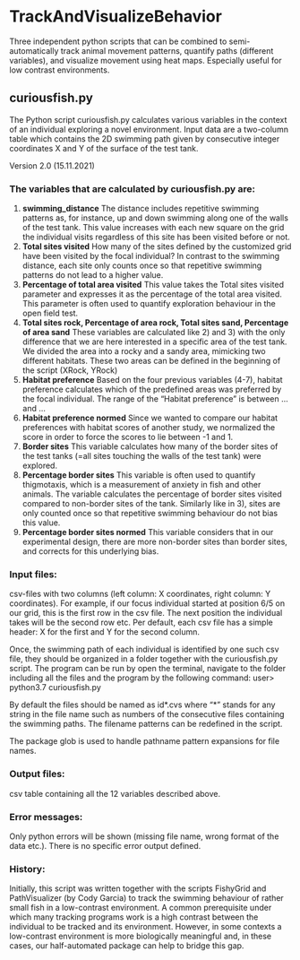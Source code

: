 # TrackAndVisualizeBehavior
Three independent python scripts that can be combined to semi-automatically track animal movement patterns, quantify paths (different variables), and visualize movement using heat maps.
Especially useful for low contrast environments.

## curiousfish.py
The Python script curiousfish.py calculates various variables in the context of an individual exploring a novel environment. Input data are a two-column table which contains the 2D swimming path given by consecutive integer coordinates X and Y of the surface of the test tank.

Version 2.0 (15.11.2021)

### The variables that are calculated by curiousfish.py are:
1) **swimming_distance** The distance includes repetitive swimming patterns as, for instance, up and down swimming along one of the walls of the test tank. This value increases with each new square on the grid the individual visits regardless of this site has been visited before or not.
2) **Total sites visited** How many of the sites defined by the customized grid have been visited by the focal individual? In contrast to the swimming distance, each site only counts once so that repetitive swimming patterns do not lead to a higher value.
3) **Percentage of total area visited** This value takes the Total sites visited parameter and expresses it as the percentage of the total area visited. This parameter is often used to quantify exploration behaviour in the open field test.
4) **Total sites rock, Percentage of area rock, Total sites sand, Percentage of area sand** These variables are calculated like 2) and 3) with the only difference that we are here interested in a specific area of the test tank. We divided the area into a rocky and a sandy area, mimicking two different habitats. These two areas can be defined in the beginning of the script (XRock, YRock)
8) **Habitat preference** Based on the four previous variables (4-7), habitat preference calculates which of the predefined areas was preferred by the focal individual. The range of the “Habitat preference” is between … and ...
9) **Habitat preference normed** Since we wanted to compare our habitat preferences with habitat scores of another study, we normalized the score in order to force the scores to lie between -1 and 1.
10) **Border sites** This variable calculates how many of the border sites of the test tanks (=all sites touching the walls of the test tank) were explored.
11) **Percentage border sites** This variable is often used to quantify thigmotaxis, which is a measurement of anxiety in fish and other animals. The variable calculates the percentage of border sites visited compared to non-border sites of the tank. Similarly like in 3), sites are only counted once so that repetitive swimming behaviour do not bias this value.
12) **Percentage border sites normed** This variable considers that in our experimental design, there are more non-border sites than border sites, and corrects for this underlying bias. 

### Input files:  

csv-files with two columns (left column: X coordinates, right column: Y coordinates). For example, if our focus individual started at position 6/5 on our grid, this is the first row in the csv file. The next position the individual takes will be the second row etc. Per default, each csv file has a simple header: X for the first and Y for the second column.

Once, the swimming path of each individual is identified by one such csv file, they should be organized in a folder together with the curiousfish.py script. The program can be run by open the terminal, navigate to the folder including all the files and the program by the following command:
user> python3.7 curiousfish.py                                                                                          

By default the files should be named as id*.cvs where “*” stands for any string in the file name such as numbers of the consecutive files containing the swimming paths. The filename patterns can be redefined in the script.
                        
The package glob is used to handle pathname pattern expansions for file names.                       

### Output files:  

csv table containing all the 12 variables described above.

### Error messages:

Only python errors will be shown (missing file name, wrong format of the data etc.). There is no specific error output defined.


### History:
Initially, this script was written together with the scripts FishyGrid and PathVisualizer (by Cody Garcia) to track the swimming behaviour of rather small fish in a low-contrast environment. A common prerequisite under which many tracking programs work is a high contrast between the individual to be tracked and its environment. However, in some contexts a low-contrast environment is more biologically meaningful and, in these cases, our half-automated package can help to bridge this gap.
